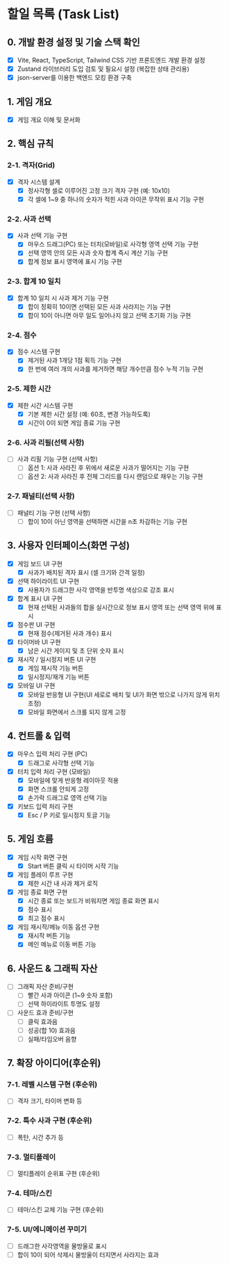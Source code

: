 # 할일 목록 (Task List)

## 0. 개발 환경 설정 및 기술 스택 확인
- [x] Vite, React, TypeScript, Tailwind CSS 기반 프론트엔드 개발 환경 설정
- [x] Zustand 라이브러리 도입 검토 및 필요시 설정 (복잡한 상태 관리용)
- [x] json-server를 이용한 백엔드 모킹 환경 구축

## 1. 게임 개요
- [x] 게임 개요 이해 및 문서화

## 2. 핵심 규칙
### 2-1. 격자(Grid)
- [x] 격자 시스템 설계
  - [x] 정사각형 셀로 이루어진 고정 크기 격자 구현 (예: 10x10)
  - [x] 각 셀에 1~9 중 하나의 숫자가 적힌 사과 아이콘 무작위 표시 기능 구현

### 2-2. 사과 선택
- [x] 사과 선택 기능 구현
  - [x] 마우스 드래그(PC) 또는 터치(모바일)로 사각형 영역 선택 기능 구현
  - [x] 선택 영역 안의 모든 사과 숫자 합계 즉시 계산 기능 구현
  - [x] 합계 정보 표시 영역에 표시 기능 구현

### 2-3. 합계 10 일치
- [x] 합계 10 일치 시 사과 제거 기능 구현
  - [x] 합이 정확히 10이면 선택된 모든 사과 사라지는 기능 구현
  - [x] 합이 10이 아니면 아무 일도 일어나지 않고 선택 초기화 기능 구현

### 2-4. 점수
- [x] 점수 시스템 구현
  - [x] 제거된 사과 1개당 1점 획득 기능 구현
  - [x] 한 번에 여러 개의 사과를 제거하면 해당 개수만큼 점수 누적 기능 구현

### 2-5. 제한 시간
- [x] 제한 시간 시스템 구현
  - [x] 기본 제한 시간 설정 (예: 60초, 변경 가능하도록)
  - [x] 시간이 0이 되면 게임 종료 기능 구현

### 2-6. 사과 리필(선택 사항)
- [ ] 사과 리필 기능 구현 (선택 사항)
  - [ ] 옵션 1: 사과 사라진 후 위에서 새로운 사과가 떨어지는 기능 구현
  - [ ] 옵션 2: 사과 사라진 후 전체 그리드를 다시 랜덤으로 채우는 기능 구현

### 2-7. 패널티(선택 사항)
- [ ] 패널티 기능 구현 (선택 사항)
  - [ ] 합이 10이 아닌 영역을 선택하면 시간을 n초 차감하는 기능 구현

## 3. 사용자 인터페이스(화면 구성)
- [x] 게임 보드 UI 구현
  - [x] 사과가 배치된 격자 표시 (셀 크기와 간격 일정)
- [x] 선택 하이라이트 UI 구현
  - [x] 사용자가 드래그한 사각 영역을 반투명 색상으로 강조 표시
- [x] 합계 표시 UI 구현
  - [x] 현재 선택된 사과들의 합을 실시간으로 정보 표시 영역 또는 선택 영역 위에 표시
- [x] 점수판 UI 구현
  - [x] 현재 점수(제거된 사과 개수) 표시
- [x] 타이머바 UI 구현
  - [x] 남은 시간 게이지 및 초 단위 숫자 표시
- [x] 재시작 / 일시정지 버튼 UI 구현
  - [x] 게임 재시작 기능 버튼
  - [x] 일시정지/재개 기능 버튼
- [x] 모바일 UI 구현
  - [x] 모바일 반응형 UI 구현(UI 세로로 배치 및 UI가 화면 밖으로 나가지 않게 위치 조정)
  - [x] 모바일 화면에서 스크롤 되지 않게 고정

## 4. 컨트롤 & 입력
- [x] 마우스 입력 처리 구현 (PC)
  - [x] 드래그로 사각형 선택 기능
- [x] 터치 입력 처리 구현 (모바일)
  - [x] 모바일에 맞게 반응형 레이아웃 적용
  - [x] 화면 스크롤 안되게 고정
  - [x] 손가락 드래그로 영역 선택 기능
- [x] 키보드 입력 처리 구현
  - [x] Esc / P 키로 일시정지 토글 기능

## 5. 게임 흐름
- [x] 게임 시작 화면 구현
  - [x] Start 버튼 클릭 시 타이머 시작 기능
- [x] 게임 플레이 루프 구현
  - [x] 제한 시간 내 사과 제거 로직
- [x] 게임 종료 화면 구현
  - [x] 시간 종료 또는 보드가 비워지면 게임 종료 화면 표시
  - [x] 점수 표시
  - [x] 최고 점수 표시
- [x] 게임 재시작/메뉴 이동 옵션 구현
  - [x] 재시작 버튼 기능
  - [x] 메인 메뉴로 이동 버튼 기능

## 6. 사운드 & 그래픽 자산
- [ ] 그래픽 자산 준비/구현
  - [ ] 빨간 사과 아이콘 (1~9 숫자 포함)
  - [ ] 선택 하이라이트 투명도 설정
- [ ] 사운드 효과 준비/구현
  - [ ] 클릭 효과음
  - [ ] 성공(합 10) 효과음
  - [ ] 실패/타임오버 음향

## 7. 확장 아이디어(후순위)
### 7-1. 레벨 시스템 구현 (후순위)
  - [ ] 격자 크기, 타이머 변화 등
### 7-2. 특수 사과 구현 (후순위)
  - [ ] 폭탄, 시간 추가 등
### 7-3. 멀티플레이
- [ ] 멀티플레이 순위표 구현 (후순위)
### 7-4. 테마/스킨
- [ ] 테마/스킨 교체 기능 구현 (후순위)
### 7-5. UI/에니메이션 꾸미기
  - [ ] 드래그한 사각영역을 물방울로 표시
  - [ ] 합이 10이 되어 삭제시 물방울이 터지면서 사라지는 효과
